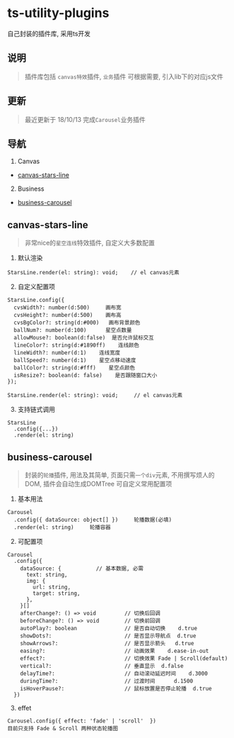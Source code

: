 # ts-utility-plugins
自己封装的插件库, 采用ts开发

## 说明
> 插件库包括 ```canvas特效```插件, ```业务```插件
> 可根据需要, 引入lib下的对应js文件

## 更新
> 最近更新于 18/10/13
> 完成```Carousel```业务插件

## 导航
1. Canvas 
  + [canvas-stars-line](#canvas-stars-line)
2. Business
  + [business-carousel](#business-carousel)

## canvas-stars-line
> 非常nice的```星空连线```特效插件, 自定义大多数配置
1. 默认渲染
```
StarsLine.render(el: string): void;    // el canvas元素
```
2. 自定义配置项
```
StarsLine.config({
  cvsWidth?: number(d:500)     画布宽
  cvsHeight?: number(d:500)    画布高
  cvsBgColor?: string(d:#000)   画布背景颜色
  ballNum?: number(d:100)      星空点数量
  allowMouse?: boolean(d:false)  是否允许鼠标交互
  lineColor?: string(d:#1890ff)    连线颜色
  lineWidth?: number(d:1)    连线宽度
  ballSpeed?: number(d:1)    星空点移动速度
  ballColor?: string(d:#fff)    星空点颜色
  isResize?: boolean(d: false)    是否跟随窗口大小
});

StarsLine.render(el: string): void;     // el canvas元素
```
3. 支持链式调用
```
StarsLine
  .config({...})
  .render(el: string)
```

## business-carousel
> 封装的```轮播```插件, 用法及其简单, 页面只需```一个div```元素, 不用撰写烦人的DOM, 插件会自动生成DOMTree
> 可自定义常用配置项
1. 基本用法
```
Carousel
  .config({ dataSource: object[] })     轮播数据(必填)
  .render(el: string)     轮播容器      
```
2. 可配置项
```
Carousel
  .config({
    dataSource: {           // 基本数据, 必需 
      text: string,
      img: {
        url: string,
        target: string,
      },
    }[]          
    afterChange?: () => void         // 切换后回调   
    beforeChange?: () => void        // 切换前回调  
    autoPlay?: boolean               // 是否自动切换    d.true
    showDots?:                       // 是否显示导航点  d.true
    showArrows?:                     // 是否显示箭头   d.true
    easing?:                         // 动画效果    d.ease-in-out
    effect?:                         // 切换效果 Fade | Scroll(default)
    vertical?:                       // 垂直显示  d.false    
    delayTime?:                      // 自动滚动延迟时间    d.3000
    duringTime?:                     // 过渡时间      d.1500
    isHoverPause?:                   // 鼠标放置是否停止轮播  d.true
  })
```
3. effet
```
Carousel.config({ effect: 'fade' | 'scroll'  })
目前只支持 Fade & Scroll 两种状态轮播图
```

